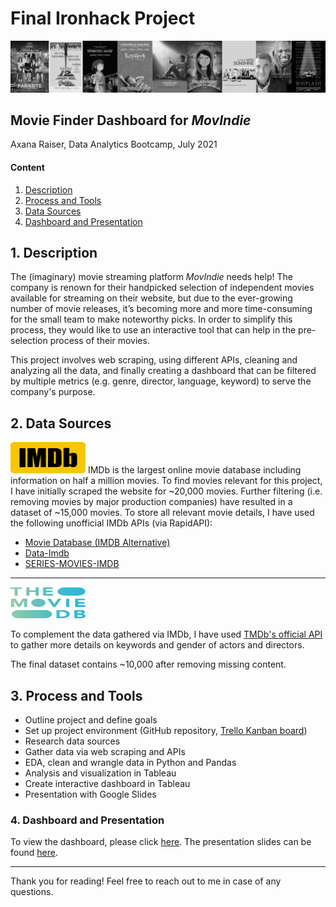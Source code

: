 # Final Ironhack Project

<p align="center">
  <img src="https://github.com/aranaxa/Ironhack-Final-Project/blob/main/Images/movies.png" />
</p>

## Movie Finder Dashboard for _MovIndie_

Axana Raiser, Data Analytics Bootcamp, July 2021

#### Content

1. [Description](https://github.com/aranaxa/Ironhack-Final-Project/blob/main/README.md#description)
2. [Process and Tools](https://github.com/aranaxa/Ironhack-Final-Project/blob/main/README.md#process-and-tools)
3. [Data Sources](https://github.com/aranaxa/Ironhack-Final-Project/blob/main/README.md#data-sources)
4. [Dashboard and Presentation](https://github.com/aranaxa/Ironhack-Final-Project/blob/main/README.md#dashboard-and-presentation)

## 1. Description

The (imaginary) movie streaming platform _MovIndie_ needs help! The company is renown for their handpicked selection of independent movies available for streaming on their website, but due to the ever-growing number of movie releases, it’s becoming more and more time-consuming for the small team to make noteworthy picks. In order to simplify this process, they would like to use an interactive tool that can help in the pre-selection process of their movies. 

This project involves web scraping, using different APIs, cleaning and analyzing all the data, and finally creating a dashboard that can be filtered by multiple metrics (e.g. genre, director, language, keyword) to serve the company's purpose.

## 2. Data Sources

<img src="https://github.com/aranaxa/Ironhack-Final-Project/blob/main/Images/imdb.png" width="120" height="50" />
IMDb is the largest online movie database including information on half a million movies. To find movies relevant for this project, I have initially scraped the website for ~20,000 movies. Further filtering (i.e. removing movies by major production companies) have resulted in a dataset of ~15,000 movies. To store all relevant movie details, I have used the following unofficial IMDb APIs (via RapidAPI):


- [Movie Database (IMDB Alternative)](https://rapidapi.com/rapidapi/api/movie-database-imdb-alternative/1)
- [Data-Imdb](https://rapidapi.com/SAdrian/api/data-imdb1/)
- [SERIES-MOVIES-IMDB](https://rapidapi.com/chrisish71/api/series-movies-imdb/)

___
<img src="https://github.com/aranaxa/Ironhack-Final-Project/blob/main/Images/tmdb.png" width="120" height="50" />

To complement the data gathered via IMDb, I have used [TMDb's official API](https://www.themoviedb.org/documentation/api) to gather more details on keywords and gender of actors and directors.

The final dataset contains ~10,000 after removing missing content.

## 3. Process and Tools

- Outline project and define goals
- Set up project environment (GitHub repository, [Trello Kanban board](https://trello.com/b/JvgHkH9q/ironhack-final-project))
- Research data sources
- Gather data via web scraping and APIs
- EDA, clean and wrangle data in Python and Pandas
- Analysis and visualization in Tableau
- Create interactive dashboard in Tableau
- Presentation with Google Slides

### 4. Dashboard and Presentation

To view the dashboard, please click [here](https://public.tableau.com/app/profile/axana.r/viz/IronhackFinalProject_16275850352720/Dashboard?publish=yes). 
The presentation slides can be found [here](https://docs.google.com/presentation/d/1xuf8jtm_vtRjyJ4kgdJOjFOXGxOYD_WEO4tmbj1G8yc/edit?usp=sharing).

__________

Thank you for reading! Feel free to reach out to me in case of any questions.
